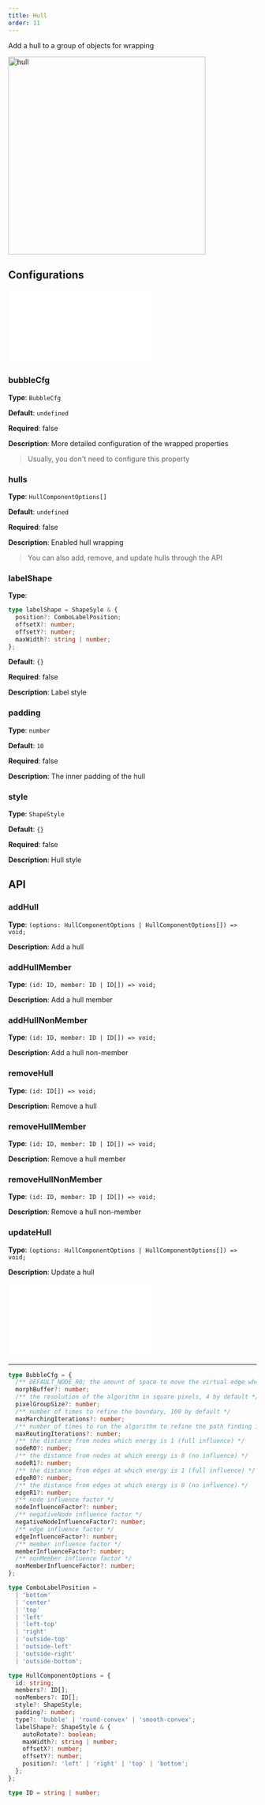 ```yaml
---
title: Hull
order: 11
---
```


Add a hull to a group of objects for wrapping

<img alt="hull" src="https://mdn.alipayobjects.com/huamei_qa8qxu/afts/img/A*GVnERKlGhNgAAAAAAAAAAAAADmJ7AQ/original" height='400'/>

## Configurations

<embed src="../../common/IPluginBaseConfig.en.md"></embed>

### bubbleCfg

**Type**: `BubbleCfg`

**Default**: `undefined`

**Required**: false

**Description**: More detailed configuration of the wrapped properties

> Usually, you don't need to configure this property

### hulls

**Type**: `HullComponentOptions[]`

**Default**: `undefined`

**Required**: false

**Description**: Enabled hull wrapping

> You can also add, remove, and update hulls through the API

### labelShape

**Type**:

```ts
type labelShape = ShapeSyle & {
  position?: ComboLabelPosition;
  offsetX?: number;
  offsetY?: number;
  maxWidth?: string | number;
};
```

**Default**: `{}`

**Required**: false

**Description**: Label style

### padding

**Type**: `number`

**Default**: `10`

**Required**: false

**Description**: The inner padding of the hull

### style

**Type**: `ShapeStyle`

**Default**: `{}`

**Required**: false

**Description**: Hull style

## API

### addHull

**Type**: `(options: HullComponentOptions | HullComponentOptions[]) => void;`

**Description**: Add a hull

### addHullMember

**Type**: `(id: ID, member: ID | ID[]) => void;`

**Description**: Add a hull member

### addHullNonMember

**Type**: `(id: ID, member: ID | ID[]) => void;`

**Description**: Add a hull non-member

### removeHull

**Type**: `(id: ID[]) => void;`

**Description**: Remove a hull

### removeHullMember

**Type**: `(id: ID, member: ID | ID[]) => void;`

**Description**: Remove a hull member

### removeHullNonMember

**Type**: `(id: ID, member: ID | ID[]) => void;`

**Description**: Remove a hull non-member

### updateHull

**Type**: `(options: HullComponentOptions | HullComponentOptions[]) => void;`

**Description**: Update a hull

<embed src="../../common/PluginAPIDestroy.en.md"></embed>

---

```ts
type BubbleCfg = {
  /** DEFAULT_NODE_R0; the amount of space to move the virtual edge when wrapping around obstacles */
  morphBuffer?: number;
  /** the resolution of the algorithm in square pixels, 4 by default */
  pixelGroupSize?: number;
  /** number of times to refine the boundary, 100 by default */
  maxMarchingIterations?: number;
  /** number of times to run the algorithm to refine the path finding in difficult areas */
  maxRoutingIterations?: number;
  /** the distance from nodes which energy is 1 (full influence) */
  nodeR0?: number;
  /** the distance from nodes at which energy is 0 (no influence) */
  nodeR1?: number;
  /** the distance from edges at which energy is 1 (full influence) */
  edgeR0?: number;
  /** the distance from edges at which energy is 0 (no influence) */
  edgeR1?: number;
  /** node influence factor */
  nodeInfluenceFactor?: number;
  /** negativeNode influence factor */
  negativeNodeInfluenceFactor?: number;
  /** edge influence factor */
  edgeInfluenceFactor?: number;
  /** member influence factor */
  memberInfluenceFactor?: number;
  /** nonMember influence factor */
  nonMemberInfluenceFactor?: number;
};

type ComboLabelPosition =
  | 'bottom'
  | 'center'
  | 'top'
  | 'left'
  | 'left-top'
  | 'right'
  | 'outside-top'
  | 'outside-left'
  | 'outside-right'
  | 'outside-bottom';

type HullComponentOptions = {
  id: string;
  members?: ID[];
  nonMembers?: ID[];
  style?: ShapeStyle;
  padding?: number;
  type?: 'bubble' | 'round-convex' | 'smooth-convex';
  labelShape?: ShapeStyle & {
    autoRotate?: boolean;
    maxWidth?: string | number;
    offsetX?: number;
    offsetY?: number;
    position?: 'left' | 'right' | 'top' | 'bottom';
  };
};

type ID = string | number;
```
